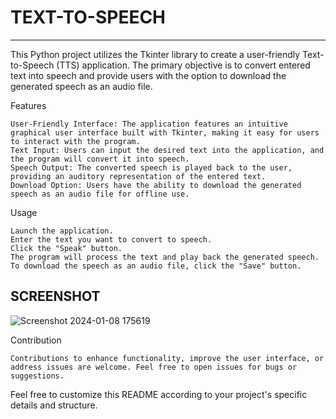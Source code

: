 # TEXT-TO-SPEECH
-----------------
This Python project utilizes the Tkinter library to create a user-friendly Text-to-Speech (TTS) application. The primary objective is to convert entered text into speech and provide users with the option to download the generated speech as an audio file.

Features

    User-Friendly Interface: The application features an intuitive graphical user interface built with Tkinter, making it easy for users to interact with the program.
    Text Input: Users can input the desired text into the application, and the program will convert it into speech.
    Speech Output: The converted speech is played back to the user, providing an auditory representation of the entered text.
    Download Option: Users have the ability to download the generated speech as an audio file for offline use.

Usage

    Launch the application.
    Enter the text you want to convert to speech.
    Click the "Speak" button.
    The program will process the text and play back the generated speech.
    To download the speech as an audio file, click the "Save" button.


SCREENSHOT
----------
![Screenshot 2024-01-08 175619](https://github.com/Rushikesh-264/Text-to-speech/assets/150276077/f1e06d47-83ce-46e0-808b-636cb9bf6f16)


Contribution
    
    Contributions to enhance functionality, improve the user interface, or address issues are welcome. Feel free to open issues for bugs or suggestions.


Feel free to customize this README according to your project's specific details and structure.
